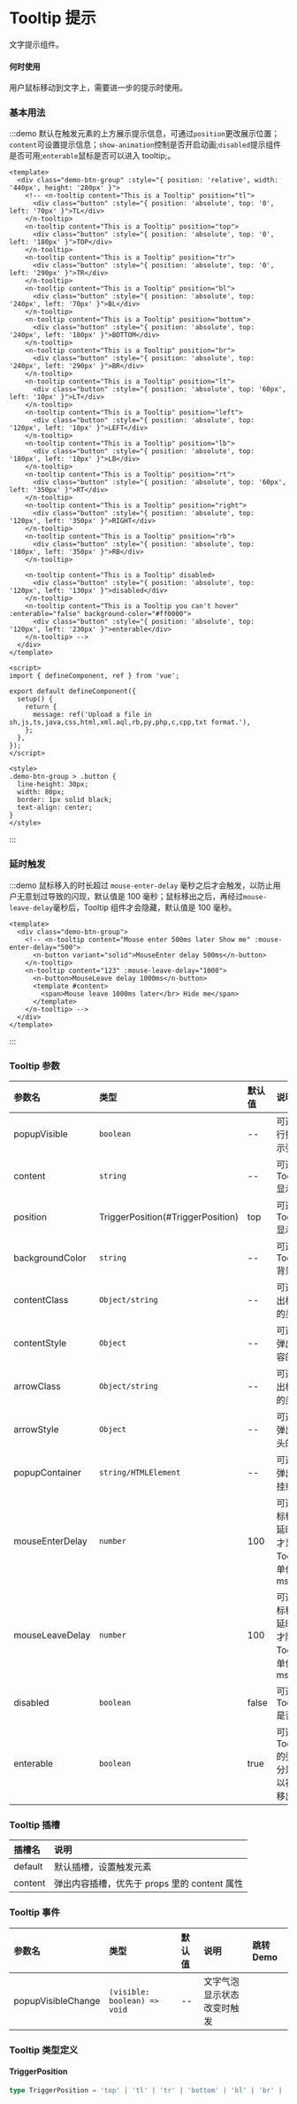 # Tooltip 提示

文字提示组件。

#### 何时使用

用户鼠标移动到文字上，需要进一步的提示时使用。

### 基本用法

:::demo 默认在触发元素的上方展示提示信息，可通过`position`更改展示位置；`content`可设置提示信息；`show-animation`控制是否开启动画;`disabled`提示组件是否可用;`enterable`鼠标是否可以进入 tooltip;。

```vue
<template>
  <div class="demo-btn-group" :style="{ position: 'relative', width: '440px', height: '280px' }">
    <!-- <n-tooltip content="This is a Tooltip" position="tl">
      <div class="button" :style="{ position: 'absolute', top: '0', left: '70px' }">TL</div>
    </n-tooltip>
    <n-tooltip content="This is a Tooltip" position="top">
      <div class="button" :style="{ position: 'absolute', top: '0', left: '180px' }">TOP</div>
    </n-tooltip>
    <n-tooltip content="This is a Tooltip" position="tr">
      <div class="button" :style="{ position: 'absolute', top: '0', left: '290px' }">TR</div>
    </n-tooltip>
    <n-tooltip content="This is a Tooltip" position="bl">
      <div class="button" :style="{ position: 'absolute', top: '240px', left: '70px' }">BL</div>
    </n-tooltip>
    <n-tooltip content="This is a Tooltip" position="bottom">
      <div class="button" :style="{ position: 'absolute', top: '240px', left: '180px' }">BOTTOM</div>
    </n-tooltip>
    <n-tooltip content="This is a Tooltip" position="br">
      <div class="button" :style="{ position: 'absolute', top: '240px', left: '290px' }">BR</div>
    </n-tooltip>
    <n-tooltip content="This is a Tooltip" position="lt">
      <div class="button" :style="{ position: 'absolute', top: '60px', left: '10px' }">LT</div>
    </n-tooltip>
    <n-tooltip content="This is a Tooltip" position="left">
      <div class="button" :style="{ position: 'absolute', top: '120px', left: '10px' }">LEFT</div>
    </n-tooltip>
    <n-tooltip content="This is a Tooltip" position="lb">
      <div class="button" :style="{ position: 'absolute', top: '180px', left: '10px' }">LB</div>
    </n-tooltip>
    <n-tooltip content="This is a Tooltip" position="rt">
      <div class="button" :style="{ position: 'absolute', top: '60px', left: '350px' }">RT</div>
    </n-tooltip>
    <n-tooltip content="This is a Tooltip" position="right">
      <div class="button" :style="{ position: 'absolute', top: '120px', left: '350px' }">RIGHT</div>
    </n-tooltip>
    <n-tooltip content="This is a Tooltip" position="rb">
      <div class="button" :style="{ position: 'absolute', top: '180px', left: '350px' }">RB</div>
    </n-tooltip>

    <n-tooltip content="This is a Tooltip" disabled>
      <div class="button" :style="{ position: 'absolute', top: '120px', left: '130px' }">disabled</div>
    </n-tooltip>
    <n-tooltip content="This is a Tooltip you can't hover" :enterable="false" background-color="#ff0000">
      <div class="button" :style="{ position: 'absolute', top: '120px', left: '230px' }">enterable</div>
    </n-tooltip> -->
  </div>
</template>

<script>
import { defineComponent, ref } from 'vue';

export default defineComponent({
  setup() {
    return {
      message: ref('Upload a file in sh,js,ts,java,css,html,xml.aql,rb,py,php,c,cpp,txt format.'),
    };
  },
});
</script>

<style>
.demo-btn-group > .button {
  line-height: 30px;
  width: 80px;
  border: 1px solid black;
  text-align: center;
}
</style>
```

:::

### 延时触发

:::demo 鼠标移入的时长超过 `mouse-enter-delay` 毫秒之后才会触发，以防止用户无意划过导致的闪现，默认值是 100 毫秒；鼠标移出之后，再经过`mouse-leave-delay`毫秒后，Tooltip 组件才会隐藏，默认值是 100 毫秒。

```vue
<template>
  <div class="demo-btn-group">
    <!-- <n-tooltip content="Mouse enter 500ms later Show me" :mouse-enter-delay="500">
      <n-button variant="solid">MouseEnter delay 500ms</n-button>
    </n-tooltip>
    <n-tooltip content="123" :mouse-leave-delay="1000">
      <n-button>MouseLeave delay 1000ms</n-button>
      <template #content>
        <span>Mouse leave 1000ms later</br> Hide me</span>
      </template>
    </n-tooltip> -->
  </div>
</template>
```

:::

### Tooltip 参数

| 参数名          | 类型                              | 默认值 | 说明                                              | 跳转 Demo             |
| :-------------- | :-------------------------------- | :----- | :------------------------------------------------ | :-------------------- |
| popupVisible    | `boolean`                         | --     | 可选，自行控制展示弹框                            |                       |
| content         | `string`                          | --     | 可选，Tooltip 显示内容                            | [基本用法](#基本用法) |
| position        | TriggerPosition(#TriggerPosition) | top    | 可选，Tooltip 显示位置                            | [基本用法](#基本用法) |
| backgroundColor | `string`                          | --     | 可选，Tooltip 背景色                              | [基本用法](#基本用法) |
| contentClass    | `Object/string`                   | --     | 可选，弹出框内容的类名                            |                       |
| contentStyle    | `Object`                          | --     | 可选， 弹出框内容的样式                           |                       |
| arrowClass      | `Object/string`                   | --     | 可选，弹出框箭头的类名                            |                       |
| arrowStyle      | `Object`                          | --     | 可选， 弹出框箭头的样式                           |                       |
| popupContainer  | `string/HTMLElement`              | --     | 可选， 弹出框的挂载容器                           |                       |
| mouseEnterDelay | `number`                          | 100    | 可选，鼠标移入后延时多久才显示 Tooltip，单位是 ms | [延时触发](#延时触发) |
| mouseLeaveDelay | `number`                          | 100    | 可选，鼠标移出后延时多久才隐藏 Tooltip，单位是 ms | [延时触发](#延时触发) |
| disabled        | `boolean`                         | false  | 可选，Tooltip 是否可用                            | [基本用法](#基本用法) |
| enterable       | `boolean`                         | true   | 可选，Tooltip 的弹框部分是否可以被鼠标移出        | [基本用法](#基本用法) |

### Tooltip 插槽

| 插槽名  | 说明                                         |
| :------ | :------------------------------------------- |
| default | 默认插槽，设置触发元素                       |
| content | 弹出内容插槽，优先于 props 里的 content 属性 |

### Tooltip 事件

| 参数名             | 类型                         | 默认值 | 说明                       | 跳转 Demo |
| :----------------- | :--------------------------- | :----- | :------------------------- | :-------- |
| popupVisibleChange | `(visible: boolean) => void` | --     | 文字气泡显示状态改变时触发 |           |

### Tooltip 类型定义

#### TriggerPosition

```ts
type TriggerPosition = 'top' | 'tl' | 'tr' | 'bottom' | 'bl' | 'br' | 'left' | 'lt' | 'lb' | 'right' | 'rt' | 'rb';
```
